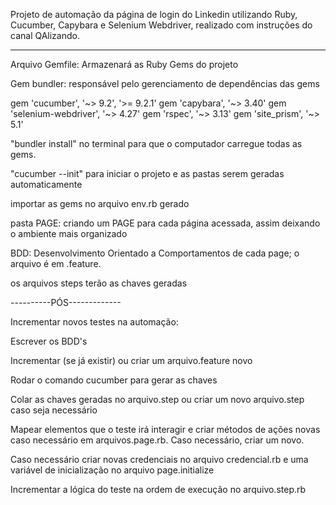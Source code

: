
Projeto de automação da página de login do Linkedin utilizando Ruby, Cucumber, Capybara e Selenium Webdriver, realizado com instruções do canal QAlizando. 

************************************************

Arquivo Gemfile: Armazenará as Ruby Gems do projeto

Gem bundler: responsável pelo gerenciamento de dependências das gems
 
gem 'cucumber', '~> 9.2', '>= 9.2.1'
gem 'capybara', '~> 3.40'
gem 'selenium-webdriver', '~> 4.27'
gem 'rspec', '~> 3.13'
gem 'site_prism', '~> 5.1'

"bundler install" no terminal para que o computador carregue todas as gems.

"cucumber --init" para iniciar o projeto e as pastas serem geradas automaticamente

importar as gems no arquivo env.rb gerado


pasta PAGE: criando um PAGE para cada página acessada, assim deixando o ambiente mais organizado 

BDD: Desenvolvimento Orientado a Comportamentos de cada page; o arquivo é em .feature.


os arquivos steps terão as chaves geradas


----------PÓS-------------


Incrementar novos testes na automação: 

Escrever os BDD's

Incrementar (se já existir) ou criar um arquivo.feature novo

Rodar o comando cucumber para gerar as chaves

Colar as chaves geradas no arquivo.step ou criar um novo  arquivo.step caso seja necessário

Mapear elementos que o teste irá interagir e criar métodos de ações novas caso necessário em arquivos.page.rb. Caso necessário, criar um novo.

Caso necessário criar novas credenciais no arquivo credencial.rb e uma variável de inicialização no arquivo page.initialize

Incrementar a lógica do teste na ordem de execução no arquivo.step.rb


